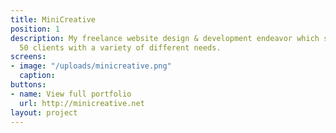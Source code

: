 ```yaml
---
title: MiniCreative
position: 1
description: My freelance website design & development endeavor which served over
  50 clients with a variety of different needs.
screens:
- image: "/uploads/minicreative.png"
  caption: 
buttons:
- name: View full portfolio
  url: http://minicreative.net
layout: project
---
```


